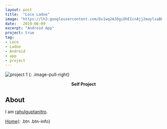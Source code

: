 ```yaml
---
layout: post
title:  "Loco Ladoo"
image: "https://lh3.googleusercontent.com/Ds1wq2AJOgiOhEIcnAjj2maylxaBB0hRlx7PHOa512ZYFpmKTxESkIBTQ2r4exyG5Q=s180-rw"
date:   2019-06-09
excerpt: "Android App"
project: true
tag:
- Loco
- Ladoo
- Android
- app
- project
---
```


![project 1](https://lh3.googleusercontent.com/ibY-x-2uiTazBbFuuVBdXRLtWJskBvTxRqOE5EWtcruUabRkhNz4KpDXR6M_m2g2BcE4Eqk=w16383)
{: .image-pull-right}

<center><b>Self Project</b></center>

## About 

I am [rahulguptanitro](https://github.com/rahulguptanitro/). 


[Home](https://rahulguptanitro.github.io){: .btn .btn-info}
